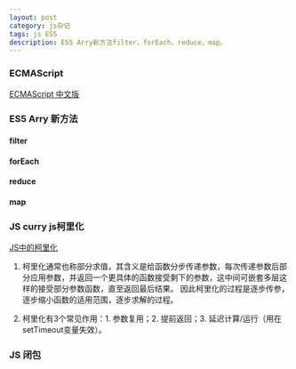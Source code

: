 ```yaml
---
layout: post
category: js杂记
tags: js ES5
description: ES5 Arry新方法filter，forEach，reduce，map。
---
```


### ECMAScript
[ECMAScript 中文版](http://lzw.me/pages/ecmascript/)

### ES5 Arry 新方法

#### filter

#### forEach

#### reduce

#### map


### JS curry js柯里化
[JS中的柯里化](http://www.zhangxinxu.com/wordpress/2013/02/js-currying/) 

1. 柯里化通常也称部分求值，其含义是给函数分步传递参数，每次传递参数后部分应用参数，并返回一个更具体的函数接受剩下的参数，这中间可嵌套多层这样的接受部分参数函数，直至返回最后结果。	因此柯里化的过程是逐步传参，逐步缩小函数的适用范围，逐步求解的过程。  

2. 柯里化有3个常见作用：1. 参数复用；2. 提前返回；3. 延迟计算/运行（用在setTimeout变量失效）。

### JS 闭包



[jekyll]: http://jekyllrb.com/ "Jekyll 官方文档"
[emacs-jekyll]: https://github.com/diasjorge/jekyll.el "Emacs Jekyll 插件"
[emacs-jekyll-better]: https://github.com/tangjiujun/emacs.d/blob/master/custom-util/jekyll.el "修改后的 Emacs Jekyll 插件"
